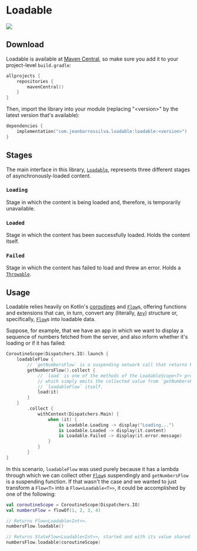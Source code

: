# Loadable

<img src="https://user-images.githubusercontent.com/38408390/232172469-f9a42156-76dd-45e4-aafa-334314273c89.png">

## Download

Loadable is available at [Maven Central](https://central.sonatype.com), so make sure you add it to your project-level `build.gradle`:

```kotlin
allprojects {
    repositories {
        mavenCentral()
    }
}
```

Then, import the library into your module (replacing "\<version>" by the latest version that's available):

```kotlin
dependencies {
    implementation("com.jeanbarrossilva.loadable:loadable:<version>")
}
```


## Stages

The main interface in this library, [`Loadable`](https://github.com/jeanbarrossilva/loadable/blob/main/loadable/src/main/java/com/jeanbarrossilva/loadable/Loadable.kt), represents three different stages of asynchronously-loaded content.

### `Loading`

Stage in which the content is being loaded and, therefore, is temporarily unavailable.

### `Loaded`

Stage in which the content has been successfully loaded. Holds the content itself.

### `Failed`

Stage in which the content has failed to load and threw an error. Holds a [`Throwable`](https://kotlinlang.org/api/latest/jvm/stdlib/kotlin/-throwable/).

## Usage

Loadable relies heavily on Kotlin's [coroutines](https://kotlinlang.org/docs/coroutines-overview.html) and [`Flow`](https://kotlinlang.org/api/kotlinx.coroutines/kotlinx-coroutines-core/kotlinx.coroutines.flow/-flow)s, offering functions and extensions that can, in turn, convert any (literally, [`Any`](https://kotlinlang.org/api/latest/jvm/stdlib/kotlin/-any/)) structure or, specifically, [`Flow`](https://kotlinlang.org/api/kotlinx.coroutines/kotlinx-coroutines-core/kotlinx.coroutines.flow/-flow/)s into loadable data.

Suppose, for example, that we have an app in which we want to display a sequence of numbers fetched from the server, and also inform whether it's loading or if it has failed:

```kotlin
CoroutineScope(Dispatchers.IO).launch {
    loadableFlow {
        // `getNumbersFlow` is a suspending network call that returns Flow<Int>.
        getNumbersFlow().collect {
            // `load` is one of the methods of the LoadableScope<T> provided by `loadableFlow`,
            // which simply emits the collected value from `getNumbersFlow` to the
            // `loadableFlow` itself.
            load(it)
        }
    }
        .collect {
            withContext(Dispatchers.Main) {
                when (it) {
                    is Loadable.Loading -> display("Loading...")
                    is Loadable.Loaded -> display(it.content)
                    is Loadable.Failed -> display(it.error.message)
                }
            }
        }
}
```

In this scenario, `loadableFlow` was used purely because it has a lambda through which we can collect other [`Flow`](https://kotlinlang.org/api/kotlinx.coroutines/kotlinx-coroutines-core/kotlinx.coroutines.flow/-flow)s suspendingly and `getNumbersFlow` is a suspending function. If that wasn't the case and we wanted to just transform a `Flow<T>` into a `Flow<Loadable<T>>`, it could be accomplished by one of the following:

```kotlin
val coroutineScope = CoroutineScope(Dispatchers.IO)
val numbersFlow = flowOf(1, 2, 3, 4)

// Returns Flow<Loadable<Int>>.
numbersFlow.loadable()

// Returns StateFlow<Loadable<Int>>, started and with its value shared in the given coroutine scope.
numbersFlow.loadable(coroutineScope)
```
